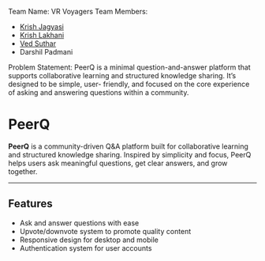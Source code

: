 Team Name: VR Voyagers
Team Members: 
- [Krish Jagyasi](https://github.com/KrishJagyasi)
- [Krish Lakhani](https://github.com/Ved210105)
- [Ved Suthar](https://github.com/Krisshhh)
- Darshil Padmani

Problem Statement: PeerQ is a minimal question-and-answer platform that supports collaborative
learning and structured knowledge sharing. It’s designed to be simple, user- friendly,
and focused on the core experience of asking and answering questions within a
community.

# PeerQ
**PeerQ** is a community-driven Q&A platform built for collaborative learning and structured knowledge sharing. Inspired by simplicity and focus, PeerQ helps users ask meaningful questions, get clear answers, and grow together.

---

##  Features

-  Ask and answer questions with ease
-  Upvote/downvote system to promote quality content
-  Responsive design for desktop and mobile
-  Authentication system for user accounts
